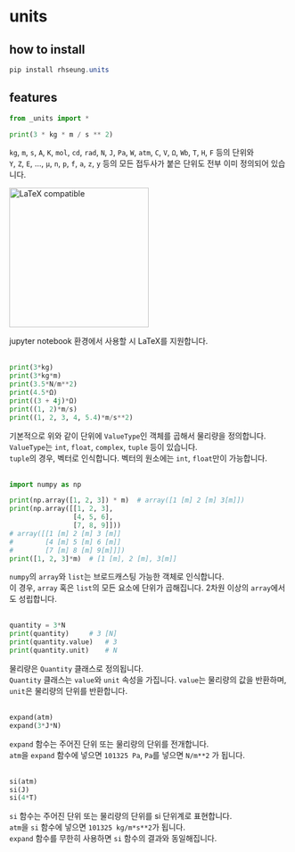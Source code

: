 # units

## how to install
```powershell
pip install rhseung.units
```

## features

```py
from _units import *

print(3 * kg * m / s ** 2)
```

`kg`, `m`, `s`, `A`, `K`, `mol`, `cd`, `rad`, `N`, `J`, `Pa`, `W`, `atm`, `C`, `V`, `Ω`, `Wb`, `T`, `H`, `F` 등의 단위와  
`Y`, `Z`, `E`, ..., `μ`, `n`, `p`, `f`, `a`, `z`, `y` 등의 모든 접두사가 붙은 단위도 전부 이미 정의되어 있습니다.

<img src="https://github.com/rhseung/units/assets/56152093/5a124ebd-803f-4eb1-96b9-3788820695b8)https://github.com/rhseung/units/assets/56152093/5a124ebd-803f-4eb1-96b9-3788820695b8" alt="LaTeX compatible" width="250"/>  

jupyter notebook 환경에서 사용할 시 LaTeX를 지원합니다.  
<br>

```py
print(3*kg)
print(3*kg*m)
print(3.5*N/m**2)
print(4.5*Ω)
print((3 + 4j)*Ω)
print((1, 2)*m/s)
print((1, 2, 3, 4, 5.4)*m/s**2)
```
기본적으로 위와 같이 단위에 `ValueType`인 객체를 곱해서 물리량을 정의합니다.  
`ValueType`는 `int`, `float`, `complex`, `tuple` 등이 있습니다.  
`tuple`의 경우, 벡터로 인식합니다. 벡터의 원소에는 `int`, `float`만이 가능합니다.  
<br>
```py
import numpy as np

print(np.array([1, 2, 3]) * m)  # array([1 [m] 2 [m] 3[m]])
print(np.array([[1, 2, 3],
                [4, 5, 6],
                [7, 8, 9]]))
# array([[1 [m] 2 [m] 3 [m]]
#        [4 [m] 5 [m] 6 [m]]
#        [7 [m] 8 [m] 9[m]]])
print([1, 2, 3]*m)  # [1 [m], 2 [m], 3[m]]
```
`numpy`의 `array`와 `list`는 브로드캐스팅 가능한 객체로 인식합니다.  
이 경우, `array` 혹은 `list`의 모든 요소에 단위가 곱해집니다. 2차원 이상의 `array`에서도 성립합니다.  
<br>  
```py
quantity = 3*N
print(quantity)     # 3 [N]
print(quantity.value)   # 3
print(quantity.unit)    # N
```
물리량은 `Quantity` 클래스로 정의됩니다.  
`Quantity` 클래스는 `value`와 `unit` 속성을 가집니다. `value`는 물리량의 값을 반환하며, `unit`은 물리량의 단위를 반환합니다.  
<br>
```py
expand(atm)
expand(3*J*N)
```
`expand` 함수는 주어진 단위 또는 물리량의 단위를 전개합니다.  
`atm`을 `expand` 함수에 넣으면 `101325 Pa`, `Pa`를 넣으면 `N/m**2` 가 됩니다.  
<br>
```py
si(atm)
si(J)
si(4*T)
```
`si` 함수는 주어진 단위 또는 물리량의 단위를 si 단위계로 표현합니다.  
`atm`을 `si` 함수에 넣으면 `101325 kg/m*s**2`가 됩니다.  
`expand` 함수를 무한히 사용하면 `si` 함수의 결과와 동일해집니다.  
